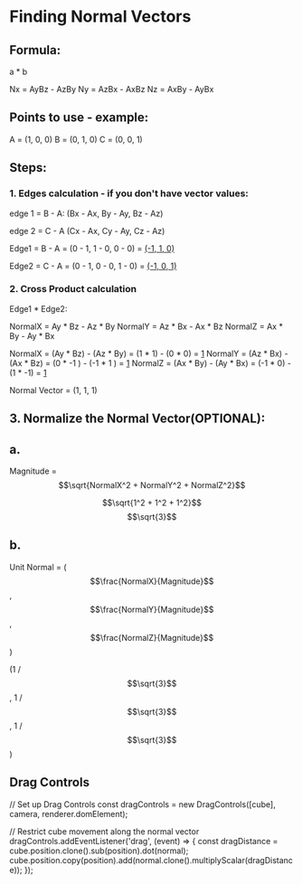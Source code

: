 # Finding Normal Vectors

## Formula:
a * b

Nx = AyBz - AzBy
Ny = AzBx - AxBz
Nz = AxBy - AyBx

## Points to use - example:
A = (1, 0, 0)
B = (0, 1, 0)
C = (0, 0, 1)

## Steps:

### 1. Edges calculation - if you don't have vector values:
edge 1 = B - A:
(Bx - Ax, By - Ay, Bz - Az)

edge 2 = C - A
(Cx - Ax, Cy - Ay, Cz - Az)

Edge1 = B - A = (0 - 1, 1 - 0, 0 - 0) = <ins>(-1, 1, 0)</ins>

Edge2 = C - A = (0 - 1, 0 - 0, 1 - 0) = <ins>(-1, 0, 1)</ins>


### 2. Cross Product calculation
Edge1 * Edge2:

NormalX = Ay * Bz - Az * By
NormalY = Az * Bx - Ax * Bz
NormalZ = Ax * By - Ay * Bx

NormalX = (Ay * Bz) - (Az * By) = (1 * 1) - (0 * 0)     = <ins>1</ins>
NormalY = (Az * Bx) - (Ax * Bz) = (0 * -1 ) - (-1 * 1 ) = <ins>1</ins>
NormalZ = (Ax * By) - (Ay * Bx) = (-1 * 0) - (1 * -1)   = <ins>1</ins>

Normal Vector = (1, 1, 1)

## 3. Normalize the Normal Vector(OPTIONAL):
## a.
Magnitude = $$\sqrt{NormalX^2 + NormalY^2 + NormalZ^2}$$

$$\sqrt{1^2 + 1^2 + 1^2}$$
$$\sqrt{3}$$

## b.
Unit Normal = ($$\frac{NormalX}{Magnitude}$$, $$\frac{NormalY}{Magnitude}$$, $$\frac{NormalZ}{Magnitude}$$)

(1 / $$\sqrt{3}$$, 1 / $$\sqrt{3}$$, 1 / $$\sqrt{3}$$)


## Drag Controls
// Set up Drag Controls
const dragControls = new DragControls([cube], camera, renderer.domElement);

// Restrict cube movement along the normal vector
dragControls.addEventListener('drag', (event) => {
    const dragDistance = cube.position.clone().sub(position).dot(normal);
    cube.position.copy(position).add(normal.clone().multiplyScalar(dragDistance));
});





